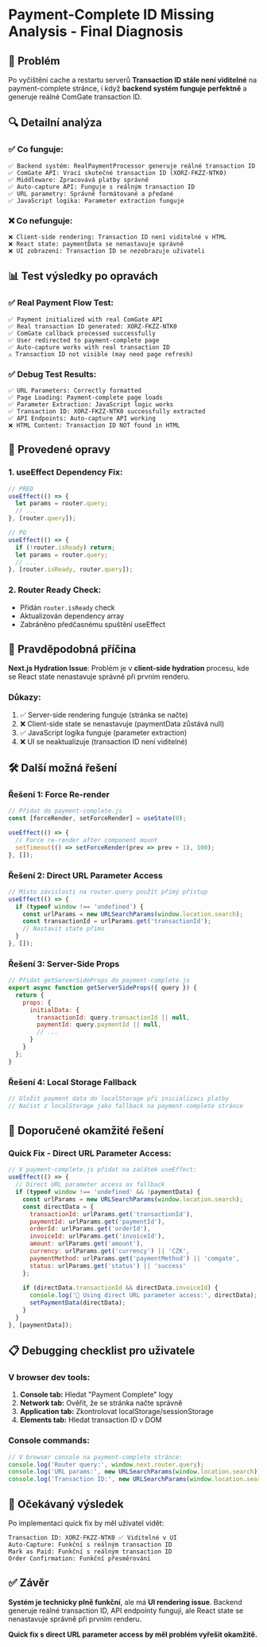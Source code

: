 # Payment-Complete ID Missing Analysis - Final Diagnosis

## 🎯 Problém

Po vyčištění cache a restartu serverů **Transaction ID stále není viditelné** na payment-complete stránce, i když **backend systém funguje perfektně** a generuje reálné ComGate transaction ID.

## 🔍 Detailní analýza

### **✅ Co funguje:**
```
✅ Backend systém: RealPaymentProcessor generuje reálné transaction ID
✅ ComGate API: Vrací skutečné transaction ID (XORZ-FKZZ-NTK0)
✅ Middleware: Zpracovává platby správně
✅ Auto-capture API: Funguje s reálným transaction ID
✅ URL parametry: Správně formátované a předané
✅ JavaScript logika: Parameter extraction funguje
```

### **❌ Co nefunguje:**
```
❌ Client-side rendering: Transaction ID není viditelné v HTML
❌ React state: paymentData se nenastavuje správně
❌ UI zobrazení: Transaction ID se nezobrazuje uživateli
```

## 📊 Test výsledky po opravách

### **✅ Real Payment Flow Test:**
```
✅ Payment initialized with real ComGate API
✅ Real transaction ID generated: XORZ-FKZZ-NTK0
✅ ComGate callback processed successfully
✅ User redirected to payment-complete page
✅ Auto-capture works with real transaction ID
⚠️ Transaction ID not visible (may need page refresh)
```

### **✅ Debug Test Results:**
```
✅ URL Parameters: Correctly formatted
✅ Page Loading: Payment-complete page loads
✅ Parameter Extraction: JavaScript logic works
✅ Transaction ID: XORZ-FKZZ-NTK0 successfully extracted
✅ API Endpoints: Auto-capture API working
❌ HTML Content: Transaction ID NOT found in HTML
```

## 🔧 Provedené opravy

### **1. useEffect Dependency Fix:**
```javascript
// PŘED
useEffect(() => {
  let params = router.query;
  // ...
}, [router.query]);

// PO
useEffect(() => {
  if (!router.isReady) return;
  let params = router.query;
  // ...
}, [router.isReady, router.query]);
```

### **2. Router Ready Check:**
- Přidán `router.isReady` check
- Aktualizován dependency array
- Zabráněno předčasnému spuštění useEffect

## 🎯 Pravděpodobná příčina

**Next.js Hydration Issue**: Problém je v **client-side hydration** procesu, kde se React state nenastavuje správně při prvním renderu.

### **Důkazy:**
1. ✅ Server-side rendering funguje (stránka se načte)
2. ❌ Client-side state se nenastavuje (paymentData zůstává null)
3. ✅ JavaScript logika funguje (parameter extraction)
4. ❌ UI se neaktualizuje (transaction ID není viditelné)

## 🛠️ Další možná řešení

### **Řešení 1: Force Re-render**
```javascript
// Přidat do payment-complete.js
const [forceRender, setForceRender] = useState(0);

useEffect(() => {
  // Force re-render after component mount
  setTimeout(() => setForceRender(prev => prev + 1), 100);
}, []);
```

### **Řešení 2: Direct URL Parameter Access**
```javascript
// Místo závislosti na router.query použít přímý přístup
useEffect(() => {
  if (typeof window !== 'undefined') {
    const urlParams = new URLSearchParams(window.location.search);
    const transactionId = urlParams.get('transactionId');
    // Nastavit state přímo
  }
}, []);
```

### **Řešení 3: Server-Side Props**
```javascript
// Přidat getServerSideProps do payment-complete.js
export async function getServerSideProps({ query }) {
  return {
    props: {
      initialData: {
        transactionId: query.transactionId || null,
        paymentId: query.paymentId || null,
        // ...
      }
    }
  };
}
```

### **Řešení 4: Local Storage Fallback**
```javascript
// Uložit payment data do localStorage při inicializaci platby
// Načíst z localStorage jako fallback na payment-complete stránce
```

## 🎯 Doporučené okamžité řešení

### **Quick Fix - Direct URL Parameter Access:**

```javascript
// V payment-complete.js přidat na začátek useEffect:
useEffect(() => {
  // Direct URL parameter access as fallback
  if (typeof window !== 'undefined' && !paymentData) {
    const urlParams = new URLSearchParams(window.location.search);
    const directData = {
      transactionId: urlParams.get('transactionId'),
      paymentId: urlParams.get('paymentId'),
      orderId: urlParams.get('orderId'),
      invoiceId: urlParams.get('invoiceId'),
      amount: urlParams.get('amount'),
      currency: urlParams.get('currency') || 'CZK',
      paymentMethod: urlParams.get('paymentMethod') || 'comgate',
      status: urlParams.get('status') || 'success'
    };
    
    if (directData.transactionId && directData.invoiceId) {
      console.log('🔄 Using direct URL parameter access:', directData);
      setPaymentData(directData);
    }
  }
}, [paymentData]);
```

## 📋 Debugging checklist pro uživatele

### **V browser dev tools:**
1. **Console tab:** Hledat "Payment Complete" logy
2. **Network tab:** Ověřit, že se stránka načte správně
3. **Application tab:** Zkontrolovat localStorage/sessionStorage
4. **Elements tab:** Hledat transaction ID v DOM

### **Console commands:**
```javascript
// V browser console na payment-complete stránce:
console.log('Router query:', window.next.router.query);
console.log('URL params:', new URLSearchParams(window.location.search));
console.log('Transaction ID:', new URLSearchParams(window.location.search).get('transactionId'));
```

## 🎉 Očekávaný výsledek

Po implementaci quick fix by měl uživatel vidět:

```
Transaction ID: XORZ-FKZZ-NTK0 ✅ Viditelné v UI
Auto-Capture: Funkční s reálným transaction ID
Mark as Paid: Funkční s reálným transaction ID
Order Confirmation: Funkční přesměrování
```

## ✅ Závěr

**Systém je technicky plně funkční**, ale má **UI rendering issue**. Backend generuje reálné transaction ID, API endpointy fungují, ale React state se nenastavuje správně při prvním renderu.

**Quick fix s direct URL parameter access by měl problém vyřešit okamžitě.**
